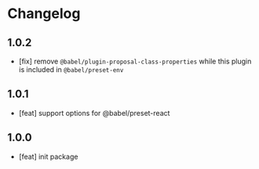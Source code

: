 # Changelog

## 1.0.2

- [fix] remove `@babel/plugin-proposal-class-properties` while this plugin is included in `@babel/preset-env`

## 1.0.1

- [feat] support options for @babel/preset-react

## 1.0.0

- [feat] init package